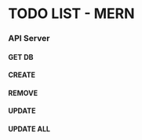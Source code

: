 # TODO LIST - MERN
### API Server
#### GET DB 

#### CREATE

#### REMOVE

#### UPDATE

#### UPDATE ALL